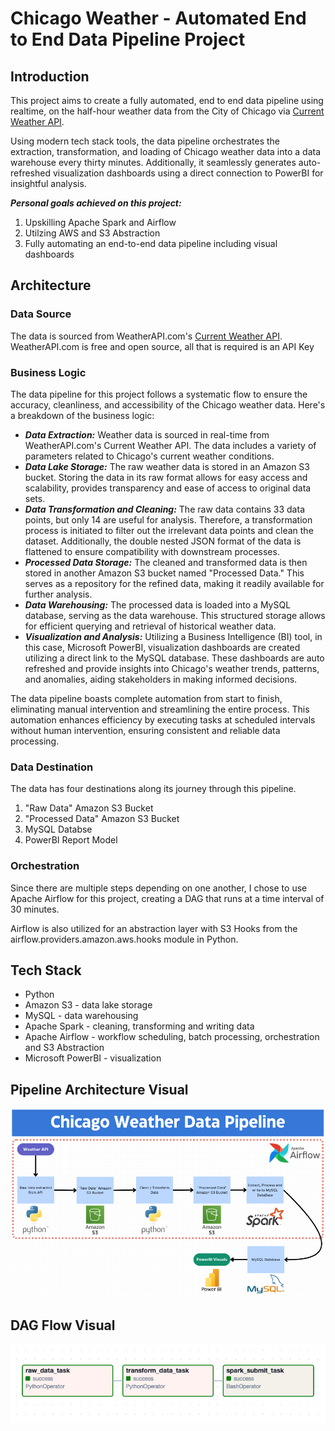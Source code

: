 # Chicago Weather - Automated End to End Data Pipeline Project

## Introduction
This project aims to create a fully automated, end to end data pipeline using realtime, on the half-hour weather data from the City of Chicago via [Current Weather API](https://www.weatherapi.com/docs/). 

Using modern tech stack tools, the data pipeline orchestrates the extraction, transformation, and loading of Chicago weather data into a data warehouse every thirty minutes. Additionally, it seamlessly generates auto-refreshed visualization dashboards using a direct connection to PowerBI for insightful analysis.

***Personal goals achieved on this project:***
 1. Upskilling Apache Spark and Airflow
 2. Utilzing AWS and S3 Abstraction
 3. Fully automating an end-to-end data pipeline including visual dashboards

## Architecture

### Data Source
The data is sourced from WeatherAPI.com's [Current Weather API](https://www.weatherapi.com/docs/). WeatherAPI.com is free and open source, all that is required is an API Key

### Business Logic
The data pipeline for this project follows a systematic flow to ensure the accuracy, cleanliness, and accessibility of the Chicago weather data. Here's a breakdown of the business logic:

- ***Data Extraction:*** Weather data is sourced in real-time from WeatherAPI.com's Current Weather API. The data includes a variety of parameters related to Chicago's current weather conditions.
- ***Data Lake Storage:*** The raw weather data is stored in an Amazon S3 bucket. Storing the data in its raw format allows for easy access and scalability, provides transparency and ease of access to original data sets.
- ***Data Transformation and Cleaning:*** The raw data contains 33 data points, but only 14 are useful for analysis. Therefore, a transformation process is initiated to filter out the irrelevant data points and clean the dataset. Additionally, the double nested JSON format of the data is flattened to ensure compatibility with downstream processes.
- ***Processed Data Storage:*** The cleaned and transformed data is then stored in another Amazon S3 bucket named "Processed Data." This serves as a repository for the refined data, making it readily available for further analysis.
- ***Data Warehousing:*** The processed data is loaded into a MySQL database, serving as the data warehouse. This structured storage allows for efficient querying and retrieval of historical weather data.
- ***Visualization and Analysis:*** Utilizing a Business Intelligence (BI) tool, in this case, Microsoft PowerBI, visualization dashboards are created utilizing a direct link to the MySQL database. These dashboards are auto refreshed and provide insights into Chicago's weather trends, patterns, and anomalies, aiding stakeholders in making informed decisions.

The data pipeline boasts complete automation from start to finish, eliminating manual intervention and streamlining the entire process. This automation enhances efficiency by executing tasks at scheduled intervals without human intervention, ensuring consistent and reliable data processing.

### Data Destination
The data has four destinations along its journey through this pipeline. 

  1. "Raw Data" Amazon S3 Bucket
  2. "Processed Data" Amazon S3 Bucket
  3. MySQL Databse
  4. PowerBI Report Model

### Orchestration
Since there are multiple steps depending on one another, I chose to use Apache Airflow for this project, creating a DAG that runs at a time interval of 30 minutes.

Airflow is also utilized for an abstraction layer with S3 Hooks from the airflow.providers.amazon.aws.hooks module in Python.

## Tech Stack
  - Python
  -  Amazon S3 - data lake storage
  -  MySQL - data warehousing
  -  Apache Spark - cleaning, transforming and writing data
  -  Apache Airflow - workflow scheduling, batch processing, orchestration and S3 Abstraction
  -  Microsoft PowerBI - visualization

## Pipeline Architecture Visual
![Data pipeline flowchar](https://github.com/17ekeller/end-to-end-pipeline/blob/main/Pipeline%20Flowchart)

## DAG Flow Visual
![Dag Flow](https://github.com/17ekeller/end-to-end-pipeline/blob/main/Dagflow)

